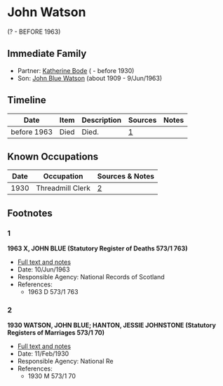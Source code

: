 ﻿---
layout: person
subject_key: i40547424
permalink: /people/i40547424
---

# John Watson
(? - BEFORE 1963)

## Immediate Family

* Partner: [Katherine Bode](./@8567159@-katherine-bode-b-d1930.md) ( - before 1930)
* Son: [John Blue Watson](./@31857508@-john-blue-watson-b1909-d1963-6-9.md) (about 1909 - 9/Jun/1963)

## Timeline

Date | Item | Description | Sources | Notes
---|---|---|---|---
before 1963 | Died | Died. | [1](#1) | 

## Known Occupations

Date | Occupation | Sources & Notes
---|---|---
1930 | Threadmill Clerk | [2](#2)

## Footnotes

### 1

**1963 X, JOHN BLUE (Statutory Register of Deaths 573/1 763)**

* [Full text and notes](../sources/@71011903@-1963-watson,-john-blue-statutory-register-of-deaths-573-1-763-.md)
* Date: 10/Jun/1963
* Responsible Agency: National Records of Scotland
* References: 
  * 1963 D 573/1 763

### 2

**1930 WATSON, JOHN BLUE; HANTON, JESSIE JOHNSTONE (Statutory Registers of Marriages 573/1 70)**

* [Full text and notes](../sources/@48792801@-1930-watson,-john-blue;-hanton,-jessie-johnstone-statutory-registers-of-marriages-573-1-70-.md)
* Date: 11/Feb/1930
* Responsible Agency: National Re
* References: 
  * 1930 M 573/1 70

